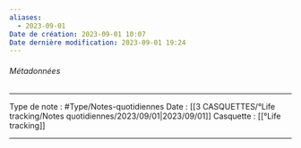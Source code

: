 ```yaml
---
aliases:
  - 2023-09-01
Date de création: 2023-09-01 10:07
Date dernière modification: 2023-09-01 19:24
---
```

###### Métadonnées
----  -----
Type de note : #Type/Notes-quotidiennes
Date : [[3 CASQUETTES/°Life tracking/Notes quotidiennes/2023/09/01|2023/09/01]]
Casquette : [[°Life tracking]]
--- --
```tasks
```